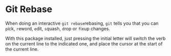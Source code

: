 # Git Rebase

When doing an interactive `git rebase`rebasing, `git` tells you that you can
`p`ick, `r`eword, `e`dit, `s`quash, `d`rop or `f`ixup changes.

With this package installed, just pressing the initial letter will switch the
verb on the current line to the indicated one, and place the cursor at the start
of the current line.
